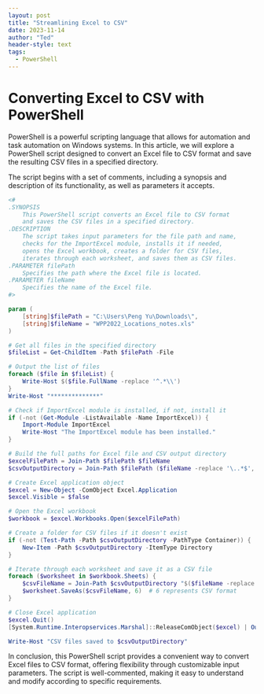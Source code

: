 ```yaml
---
layout: post
title: "Streamlining Excel to CSV"
date: 2023-11-14
author: "Ted"
header-style: text
tags:
  - PowerShell
---
```


# Converting Excel to CSV with PowerShell

PowerShell is a powerful scripting language that allows for automation and task automation on Windows systems. In this article, we will explore a PowerShell script designed to convert an Excel file to CSV format and save the resulting CSV files in a specified directory.

The script begins with a set of comments, including a synopsis and description of its functionality, as well as parameters it accepts.

```powershell
<#
.SYNOPSIS
    This PowerShell script converts an Excel file to CSV format 
    and saves the CSV files in a specified directory.
.DESCRIPTION
    The script takes input parameters for the file path and name, 
    checks for the ImportExcel module, installs it if needed,
    opens the Excel workbook, creates a folder for CSV files, 
    iterates through each worksheet, and saves them as CSV files.
.PARAMETER filePath
    Specifies the path where the Excel file is located.
.PARAMETER fileName
    Specifies the name of the Excel file.
#>

param (
    [string]$filePath = "C:\Users\Peng Yu\Downloads\", 
    [string]$fileName = "WPP2022_Locations_notes.xls" 
)

# Get all files in the specified directory
$fileList = Get-ChildItem -Path $filePath -File

# Output the list of files
foreach ($file in $fileList) {
    Write-Host $($file.FullName -replace '^.*\\')
}
Write-Host "**************"

# Check if ImportExcel module is installed, if not, install it
if (-not (Get-Module -ListAvailable -Name ImportExcel)) {
    Import-Module ImportExcel
    Write-Host "The ImportExcel module has been installed."
}

# Build the full paths for Excel file and CSV output directory
$excelFilePath = Join-Path $filePath $fileName
$csvOutputDirectory = Join-Path $filePath ($fileName -replace '\..*$', '')

# Create Excel application object
$excel = New-Object -ComObject Excel.Application
$excel.Visible = $false

# Open the Excel workbook
$workbook = $excel.Workbooks.Open($excelFilePath)

# Create a folder for CSV files if it doesn't exist
if (-not (Test-Path -Path $csvOutputDirectory -PathType Container)) {
    New-Item -Path $csvOutputDirectory -ItemType Directory
}

# Iterate through each worksheet and save it as a CSV file
foreach ($worksheet in $workbook.Sheets) {
    $csvFileName = Join-Path $csvOutputDirectory "$($fileName -replace '\..*$', '')_$($worksheet.Name).csv"
    $worksheet.SaveAs($csvFileName, 6)  # 6 represents CSV format
}

# Close Excel application
$excel.Quit()
[System.Runtime.Interopservices.Marshal]::ReleaseComObject($excel) | Out-Null

Write-Host "CSV files saved to $csvOutputDirectory"
```

In conclusion, this PowerShell script provides a convenient way to convert Excel files to CSV format, offering flexibility through customizable input parameters. The script is well-commented, making it easy to understand and modify according to specific requirements.
